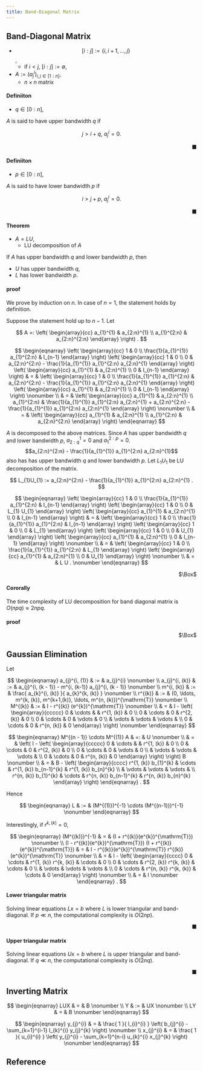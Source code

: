 ```yaml
---
title: Band-Diagonal Matrix
---
```


## Band-Diagonal Matrix

* $$[i:j] := \{i, i + 1, \ldots, j\}$$,
    * if  $i < j$, $[i:j] := \emptyset$,
* $A := (a_{j}^{i})_{i, j \in [1:n]}$,
    * $n \times n$ matrix


#### Definiiton
* $q \in [0:n]$,

$A$ is said to have upper bandwidth $q$ if

$$
    j > i + q,
    \
    a_{j}^{i} = 0
    .
$$

<div class="end-of-statement" style="text-align: right">■</div>

#### Definiiton
* $p \in [0:n]$,

$A$ is said to have lower bandwidth $p$ if

$$
    i > j + p,
    \
    a_{j}^{i} = 0
    .
$$

<div class="end-of-statement" style="text-align: right">■</div>


#### Theorem
* $A = LU$,
    * LU decomposition of $A$

If $A$ has upper bandwidth $q$ and lower bandwidth $p$, then

* $U$ has upper bandwidth $q$,
* $L$ has lower bandwidth $p$.

#### proof
We prove by induction on $n$.
In case of $n = 1$, the statement holds by definition.

Suppose the statement hold up to $n-1$.
Let

$$
    A
    =:
    \left(
        \begin{array}{cc}
            a_{1}^{1}
            &
                a_{2:n}^{1}
            \\
            a_{1}^{2:n}
            &
                a_{2:n}^{2:n}
        \end{array}
    \right)
    .
$$

$$
\begin{eqnarray}
    \left(
        \begin{array}{cc}
            1
            &
                0
            \\
            \frac{1}{a_{1}^{1}}
            a_{1}^{2:n}
            &
                I_{n-1}
        \end{array}
    \right)
    \left(
        \begin{array}{cc}
            1
            &
                0
            \\
            0
            &
                a_{2:n}^{2:n}
                -
                \frac{1}{a_{1}^{1}}
                a_{1}^{2:n}
                a_{2:n}^{1}
        \end{array}
    \right)
    \left(
        \begin{array}{cc}
            a_{1}^{1}
            &
                a_{2:n}^{1}
            \\
            0
            &
                I_{n-1}
        \end{array}
    \right)
    & = &
        \left(
            \begin{array}{cc}
                1
                &
                    0
                \\
                \frac{1}{a_{1}^{1}}
                a_{1}^{2:n}
                &
                    a_{2:n}^{2:n}
                    -
                    \frac{1}{a_{1}^{1}}
                    a_{1}^{2:n}
                    a_{2:n}^{1}
            \end{array}
        \right)
        \left(
            \begin{array}{cc}
                a_{1}^{1}
                &
                    a_{2:n}^{1}
                \\
                0
                &
                    I_{n-1}
            \end{array}
        \right)
    \nonumber
    \\
    & = &
        \left(
            \begin{array}{cc}
                a_{1}^{1}
                &
                    a_{2:n}^{1}
                \\
                a_{1}^{2:n}
                &
                    \frac{1}{a_{1}^{1}}
                    a_{1}^{2:n}
                    a_{2:n}^{1}
                    +
                    a_{2:n}^{2:n}
                    -
                    \frac{1}{a_{1}^{1}}
                    a_{1}^{2:n}
                    a_{2:n}^{1}
            \end{array}
        \right)
    \nonumber
    \\
    & = &
        \left(
            \begin{array}{cc}
                a_{1}^{1}
                &
                    a_{2:n}^{1}
                \\
                a_{1}^{2:n}
                &
                    a_{2:n}^{2:n}
            \end{array}
        \right)
\end{eqnarray}
$$

$A$ is decomposed to the above matrices.
Since $A$ has upper bandwidth $q$ and lower bandwidth $p$, $a_{2:q}^{1} = 0$ and $a_{1}^{2:p} = 0$.
$$a_{2:n}^{2:n} - \frac{1}{a_{1}^{1}} a_{1}^{2:n} a_{2:n}^{1}$$ also has has upper bandwidth $q$ and lower bandwidth $p$.
Let $L_{1}U_{1}$ be LU decomposition of the matrix.

$$
    L_{1}U_{1}
    :=
    a_{2:n}^{2:n}
    -
    \frac{1}{a_{1}^{1}}
    a_{1}^{2:n} a_{2:n}^{1}
    .
$$

$$
\begin{eqnarray}
    \left(
        \begin{array}{cc}
            1
            &
                0
            \\
            \frac{1}{a_{1}^{1}}
            a_{1}^{2:n}
            &
                I_{n-1}
        \end{array}
    \right)
    \left(
        \begin{array}{cc}
            1
            &
                0
            \\
            0
            &
                L_{1}
                U_{1}
        \end{array}
    \right)
    \left(
        \begin{array}{cc}
            a_{1}^{1}
            &
                a_{2:n}^{1}
            \\
            0
            &
                I_{n-1}
        \end{array}
    \right)
    & = &
        \left(
            \begin{array}{cc}
                1
                &
                    0
                \\
                \frac{1}{a_{1}^{1}}
                a_{1}^{2:n}
                &
                    I_{n-1}
            \end{array}
        \right)
        \left(
            \begin{array}{cc}
                1
                &
                    0
                \\
                0
                &
                    L_{1}
            \end{array}
        \right)
        \left(
            \begin{array}{cc}
                1
                &
                    0
                \\
                0
                &
                    U_{1}
            \end{array}
        \right)
        \left(
            \begin{array}{cc}
                a_{1}^{1}
                &
                    a_{2:n}^{1}
                \\
                0
                &
                    I_{n-1}
            \end{array}
        \right)
    \nonumber
    \\
    & = &
        \left(
            \begin{array}{cc}
                1
                &
                    0
                \\
                \frac{1}{a_{1}^{1}}
                a_{1}^{2:n}
                &
                    L_{1}
            \end{array}
        \right)
        \left(
            \begin{array}{cc}
                a_{1}^{1}
                &
                    a_{2:n}^{1}
                \\
                0
                &
                    U_{1}
            \end{array}
        \right)
    \nonumber
    \\
    & = &
        L
        U
    .
    \nonumber
\end{eqnarray}
$$

<div class="QED" style="text-align: right">$\Box$</div>

#### Cororally
The time complexity of LU decomposition for band diagonal matrix is $O(npq) \approx 2npq$.

#### proof

<div class="QED" style="text-align: right">$\Box$</div>


## Gaussian Elimination
Let

$$
\begin{eqnarray}
    a_{j}^{i, (1)}
    & := &
        a_{j}^{i}
    \nonumber
    \\
    a_{j}^{i, (k)}
    & := &
        a_{j}^{i, (k - 1)}
        -
        m^{i, (k-1)}
        a_{j}^{i, (k - 1)}
    \nonumber
    \\
    m^{i, (k)}
    & := &
        \frac{
            a_{k}^{i, (k)}
        }{
            a_{k}^{k, (k)}
        }
    \nonumber
    \\
    r^{(k)}
    & := &
        (0, \ldots, m^{k, (k)}, m^{k+1,(k)}, \ldots, m^{n, (k)})^{\mathrm{T}}
    \nonumber
    \\
    M^{(k)}
    & := &
        I
        -
        r^{(k)}
        (e^{k})^{\mathrm{T}}
    \nonumber
    \\
    & = &
        I
        -
        \left(
            \begin{array}{ccccc}
                0 & \cdots &  & r^{1, (k)} & 0
                \\
                0 & \cdots & 0 & r^{2, (k)} & 0
                \\
                0 & \cdots & 0 & \vdots & 0
                \\
                 & \vdots & \vdots & \vdots &
                \\
                0  & \cdots & 0 & r^{n, (k)} & 0
            \end{array}
        \right)
    \nonumber
\end{eqnarray}
$$

$$
\begin{eqnarray}
    M^{(n - 1)}
    \cdots
    M^{(1)}
    A
    & =: &
        U
    \nonumber
    \\
    & = &
        \left(
            I
            -
            \left(
                \begin{array}{ccccc}
                    0 & \cdots &  & r^{1, (k)} & 0
                    \\
                    0 & \cdots & 0 & r^{2, (k)} & 0
                    \\
                    0 & \cdots & 0 & \vdots & 0
                    \\
                     & \vdots & \vdots & \vdots &
                    \\
                    0  & \cdots & 0 & r^{n, (k)} & 0
                \end{array}
            \right)
        \right)
        B
    \nonumber
    \\
    & = &
        B
        -
        \left(
            \begin{array}{cccc}
                r^{1, (k)} b_{1}^{k}
                &
                    \cdots
                &
                    r^{1, (k)} b_{n-1}^{k}
                &
                    r^{1, (k)} b_{n}^{k}
                \\
                 & \vdots & \vdots & \vdots &
                \\
                r^{n, (k)} b_{1}^{k}
                &
                    \cdots
                &
                    r^{n, (k)} b_{n-1}^{k}
                &
                    r^{n, (k)} b_{n}^{k}
            \end{array}
        \right)
\end{eqnarray}
.
$$

Hence 

$$
\begin{eqnarray}
    L
    & := &
        (M^{(1)})^{-1}
        \cdots
        (M^{(n-1)})^{-1}
    \nonumber
\end{eqnarray}
$$

Interestingly, if $r^{k, (k)} = 0$,

$$
\begin{eqnarray}
    (M^{(k)})^{-1}
    & = &
        (I + r^{(k)}(e^{k})^{\mathrm{T}})
    \nonumber
    \\
    (I - r^{(k)}(e^{k})^{\mathrm{T}})
    (I + r^{(k)}(e^{k})^{\mathrm{T}})
    & = &
        I
        -
        r^{(k)}(e^{k})^{\mathrm{T}}
        r^{(k)}(e^{k})^{\mathrm{T}}
    \nonumber
    \\
    & = &
        I
        -
        \left(
            \begin{array}{cccc}
                0
                &
                    \cdots
                &
                    r^{1, (k)}
                    r^{k, (k)}
                &
                    \cdots
                &
                    0
                \\
                0
                &
                    \cdots
                &
                    r^{2, (k)}
                    r^{k, (k)}
                &
                    \cdots
                &
                    0
                \\
                 & \vdots & \vdots & \vdots &
                \\
                0
                &
                    \cdots
                &
                    r^{n, (k)}
                    r^{k, (k)}
                &
                    \cdots
                &
                    0
            \end{array}
        \right)
    \nonumber
    \\
    & = &
        I
    \nonumber
\end{eqnarray}
    .
$$

<p class="pseudocode-js">
<pre class="pseudocode-js-code" style="display:none">
    \begin{algorithm}
    \caption{LU decomposition with Gaussian Elimination Outer PProduct}
    \begin{algorithmic}
    \REQUIRE
        $A \in \mathbb{R}^{n \times n}$: has upper bandwidth $q$ and lower bandwidth $p$
    \FOR{$k = 1$ \TO $n - 1$}
        \FOR{$r = k + 1$ \TO $\min(k + p, n)$}
            \STATE $A(r, k) = A(r, k) / A(k, k)$
            \COMMENT{$p$-th lower bandwidth}
        \ENDFOR

        \FOR{$r = k + 1$ \TO $\min(k + q, n)$}
            \FOR{$c = k + 1$ \TO $\min(k + p, n)$}
                \STATE $A(r, c) = A(r, c) - A(r, k) / A(k, k)$
            \ENDFOR
        \ENDFOR
    \ENDFOR
    \end{algorithmic}
    \end{algorithm}
</pre>
</p>

#### Lower triangular matrix
Solving linear equations $Lx = b$ where $L$ is lower triangular and band-diagonal.
If $p \ll n$, the computational complexity is $O(2np)$.

<p class="pseudocode-js">
<pre class="pseudocode-js-code" style="display:none">
    \begin{algorithm}
    \caption{Bandiagonal lower triangular solver}
    \begin{algorithmic}
    \REQUIRE \\
        $L \in \mathbb{R}^{n \times n}$: lower triangular matrix who has lower bandwidth $p$, \\
        $b \in \mathbb{R}^{n}$,
    \FOR{$k = 1$ \TO $n$}
        \FOR{$r = k + 1$ \TO $\min(k + p, n)$}
            \STATE $b(r) = b(r) - L(r, k)b(k)$
        \ENDFOR
    \ENDFOR
    \end{algorithmic}
    \end{algorithm}
</pre>
</p>

<div class="end-of-statement" style="text-align: right">■</div>

#### Upper triangular matrix
Solving linear equations $Ux = b$ where $L$ is upper triangular and band-diagonal.
If $q \ll n$, the computational complexity is $O(2nq)$.

<p class="pseudocode-js">
<pre class="pseudocode-js-code" style="display:none">
    \begin{algorithm}
    \caption{Bandiagonal upper triangular solver}
    \begin{algorithmic}
    \REQUIRE \\
        $U \in \mathbb{R}^{n \times n}$: upper triangular matrix who has upper bandwidth $q$, \\
        $b \in \mathbb{R}^{n}$,
    \FOR{$k = n - 1$ \TO $1$}
        \STATE b(k) = b(k) / U(k, k)
        \FOR{$r = \max(1, k - q) $ \TO $k - 1$}
            \STATE $b(r) = b(r) - U(r, k)b(k)$
        \ENDFOR
    \ENDFOR
    \end{algorithmic}
    \end{algorithm}
</pre>
</p>

<div class="end-of-statement" style="text-align: right">■</div>

## Inverting Matrix

$$
\begin{eqnarray}
    LUX
    & = &
        B
    \nonumber
    \\
    Y
    & := &
        UX
    \nonumber
    \\
    LY
    & = &
        B
    \nonumber
\end{eqnarray}
$$

$$
\begin{eqnarray}
    y_{j}^{i}
    & = &
        \frac{
            1
        }{
            l_{i}^{i}
        }
        \left(
            b_{j}^{i}
            -
            \sum_{k=1}^{i-1}
                l_{k}^{i}
                y_{j}^{k}
        \right)
    \nonumber
    \\
    x_{j}^{i}
    & = &
        \frac{
            1
        }{
            u_{i}^{i}
        }
        \left(
            y_{j}^{i}
            -
            \sum_{k=1}^{n-i}
                u_{k}^{i}
                x_{j}^{k}
        \right)
    \nonumber
\end{eqnarray}
$$


## Reference
